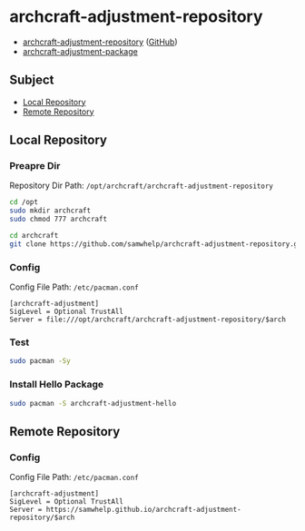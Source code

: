 # archcraft-adjustment-repository


* [archcraft-adjustment-repository](https://samwhelp.github.io/archcraft-adjustment-repository/) ([GitHub](https://github.com/samwhelp/archcraft-adjustment-repository))
* [archcraft-adjustment-package](https://github.com/samwhelp/archcraft-adjustment-package)


## Subject

* [Local Repository](#local-repository)
* [Remote Repository](#remote-repository)


## Local Repository

### Preapre Dir

Repository Dir Path: `/opt/archcraft/archcraft-adjustment-repository`

``` sh
cd /opt
sudo mkdir archcraft
sudo chmod 777 archcraft

cd archcraft
git clone https://github.com/samwhelp/archcraft-adjustment-repository.git
```

### Config

Config File Path: `/etc/pacman.conf`

```
[archcraft-adjustment]
SigLevel = Optional TrustAll
Server = file:///opt/archcraft/archcraft-adjustment-repository/$arch
```

### Test

``` sh
sudo pacman -Sy
```

### Install Hello Package

``` sh
sudo pacman -S archcraft-adjustment-hello
```


## Remote Repository

### Config

Config File Path: `/etc/pacman.conf`

```
[archcraft-adjustment]
SigLevel = Optional TrustAll
Server = https://samwhelp.github.io/archcraft-adjustment-repository/$arch
```
